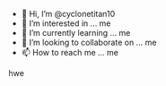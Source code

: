 - 👋 Hi, I’m @cyclonetitan10
- 👀 I’m interested in ... me
- 🌱 I’m currently learning ... me
- 💞️ I’m looking to collaborate on ... me
- 📫 How to reach me ... me

<!---
cyclonetitan10/cyclonetitan10 is a ✨ special ✨ repository because its `README.md` (this file) appears on your GitHub profile.
You can click the Preview link to take a look at your changes.
---> hwe
